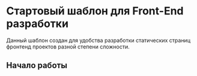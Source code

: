 # Стартовый шаблон для Front-End разработки

Данный шаблон создан для удобства разработки статических страниц фронтенд проектов разной степени сложности.

## Начало работы
